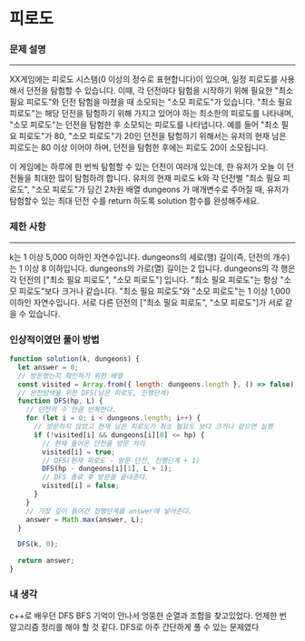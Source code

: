 # 피로도

### 문제 설명

---

XX게임에는 피로도 시스템(0 이상의 정수로 표현합니다)이 있으며, 일정 피로도를 사용해서 던전을 탐험할 수 있습니다. 이때, 각 던전마다 탐험을 시작하기 위해 필요한 "최소 필요 피로도"와 던전 탐험을 마쳤을 때 소모되는 "소모 피로도"가 있습니다. "최소 필요 피로도"는 해당 던전을 탐험하기 위해 가지고 있어야 하는 최소한의 피로도를 나타내며, "소모 피로도"는 던전을 탐험한 후 소모되는 피로도를 나타냅니다. 예를 들어 "최소 필요 피로도"가 80, "소모 피로도"가 20인 던전을 탐험하기 위해서는 유저의 현재 남은 피로도는 80 이상 이어야 하며, 던전을 탐험한 후에는 피로도 20이 소모됩니다.

이 게임에는 하루에 한 번씩 탐험할 수 있는 던전이 여러개 있는데, 한 유저가 오늘 이 던전들을 최대한 많이 탐험하려 합니다. 유저의 현재 피로도 k와 각 던전별 "최소 필요 피로도", "소모 피로도"가 담긴 2차원 배열 dungeons 가 매개변수로 주어질 때, 유저가 탐험할수 있는 최대 던전 수를 return 하도록 solution 함수를 완성해주세요.

### 제한 사항

---

k는 1 이상 5,000 이하인 자연수입니다.
dungeons의 세로(행) 길이(즉, 던전의 개수)는 1 이상 8 이하입니다.
dungeons의 가로(열) 길이는 2 입니다.
dungeons의 각 행은 각 던전의 ["최소 필요 피로도", "소모 피로도"] 입니다.
"최소 필요 피로도"는 항상 "소모 피로도"보다 크거나 같습니다.
"최소 필요 피로도"와 "소모 피로도"는 1 이상 1,000 이하인 자연수입니다.
서로 다른 던전의 ["최소 필요 피로도", "소모 피로도"]가 서로 같을 수 있습니다.

### 인상적이였던 풀이 방법

```javascript
function solution(k, dungeons) {
  let answer = 0;
  // 방문했는지 확인하기 위한 배열
  const visited = Array.from({ length: dungeons.length }, () => false);
  // 완전탐색을 위한 DFS(남은 피로도, 진행단계)
  function DFS(hp, L) {
    // 던전의 수 만큼 반복한다.
    for (let i = 0; i < dungeons.length; i++) {
      // 방문하지 않았고 현재 남은 피로도가 최소 필요도 보다 크거나 같으면 실행
      if (!visited[i] && dungeons[i][0] <= hp) {
        // 현재 들어온 던전을 방문 처리
        visited[i] = true;
        // DFS(현재 피로도 - 방문 던전, 진행단계 + 1)
        DFS(hp - dungeons[i][1], L + 1);
        // DFS 종료 후 방문을 끝내준다.
        visited[i] = false;
      }
    }
    // 가장 깊이 들어간 진행단계를 answer에 넣어준다.
    answer = Math.max(answer, L);
  }

  DFS(k, 0);

  return answer;
}
```

### 내 생각

c++로 배우던 DFS BFS 기억이 안나서 엉뚱한 순열과 조합을 찾고있었다.
언제한 번 알고리즘 정리를 해야 할 것 같다.
DFS로 아주 간단하게 풀 수 있는 문제였다
